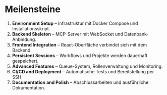 # Meilensteine

1. **Environment Setup** – Infrastruktur mit Docker Compose und Installationsskript.
2. **Backend Skeleton** – MCP-Server mit WebSocket und Datenbank-Anbindung.
3. **Frontend Integration** – React-Oberfläche verbindet sich mit dem Backend.
4. **Persistent Sessions** – Workflows und Projekte werden dauerhaft gespeichert.
5. **Advanced Features** – Queue-System, Rollenverwaltung und Monitoring.
6. **CI/CD and Deployment** – Automatische Tests und Bereitstellung per SSH.
7. **Documentation and Polish** – Abschlussarbeiten und ausführliche Dokumentation.
